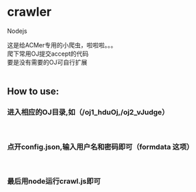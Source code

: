 <h1>crawler</h1>

<p>Nodejs</p>

这是给ACMer专用的小爬虫，啦啦啦。。。</br>
爬下常用OJ提交accept的代码</br>
要是没有需要的OJ可自行扩展</br></br>


<h2>How to use:</h2>
   <h3>进入相应的OJ目录,如（/oj1_hduOj,/oj2_vJudge）</h3>
   <h3>点开config.json,输入用户名和密码即可（formdata 这项）</h3>
    <h3>最后用node运行crawl.js即可</h3>
